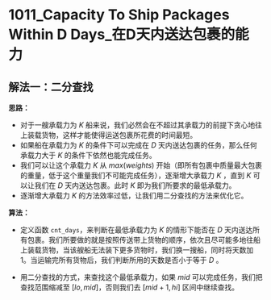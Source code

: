 # 1011_Capacity To Ship Packages Within D Days_在D天内送达包裹的能力

## 解法一：二分查找

**思路：**

- 对于一艘承载力为 $K$ 船来说，我们必然会在不超过其承载力的前提下贪心地往上装载货物，这样才能使得运送包裹所花费的时间最短。
- 如果船在承载力为 $K$ 的条件下可以完成在 $D$ 天内送达包裹的任务，那么任何承载力大于 $K$ 的条件下依然也能完成任务。
- 我们可以让这个承载力 $K$ 从 $max(weights)$ 开始（即所有包裹中质量最大包裹的重量，低于这个重量我们不可能完成任务），逐渐增大承载力 $K$ ，直到 $K$ 可以让我们在 $D$ 天内送达包裹。此时 $K$ 即为我们所要求的最低承载力。
- 逐渐增大承载力 $K$ 的方法效率过低，让我们用二分查找的方法来优化它。

**算法：**

- 定义函数 `cnt_days`，来判断在最低承载力为 $K$ 的情形下能否在 $D$ 天内送达所有包裹。我们所要做的就是按照传送带上货物的顺序，依次且尽可能多地往船上装载货物，当该艘船无法装下更多货物时，我们换一搜船，同时将天数加 $1$。当运输完所有货物后，我们判断所用的天数是否小于等于 $D$ 。

- 用二分查找的方式，来查找这个最低承载力，如果 $mid$ 可以完成任务，我们把查找范围缩减至 $[lo, mid]$，否则我们去 $[mid+1, hi]$ 区间中继续查找。
